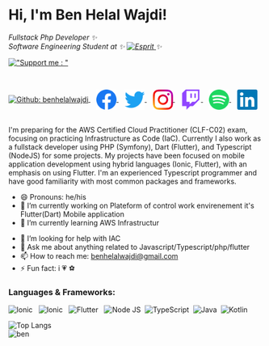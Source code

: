 # Hi, I'm Ben Helal Wajdi! 
<p>
  <em>
      Fullstack Php Developer ✨
    </br>
    Software Engineering Student at ✨
    <a href="https://esprit.tn/">
      <img align="top" src="https://upload.wikimedia.org/wikipedia/commons/b/b6/Logo_ESPRIT_-_Tunisie.png" alt="Esprit" height=25 />
    </a>✨
  </em>
</p>

[!["Support me : "](https://www.buymeacoffee.com/assets/img/custom_images/orange_img.png)](https://www.buymeacoffee.com/benhelalwaj)

</br>
<p align="left">
  <a href="https://github.com/benhelalwajdi" target="blank"> 
     <img align="center" src="https://w7.pngwing.com/pngs/914/758/png-transparent-github-social-media-computer-icons-logo-android-github-logo-computer-wallpaper-banner-thumbnail.png" alt="Github: benhelalwajdi" height="40" width="40" />
  </a> &nbsp;&nbsp;
  <a href="https://www.facebook.com/ben.hw.3/" target="blank">
    <img align="center" src="https://raw.githubusercontent.com/betoma/betoma/master/assets/facebook.svg" alt="Facebook: /benhelalwajdi" height="40"       width="40" />
  </a> &nbsp;&nbsp;
  <a href="https://twitter.com/HelalWajdi" target="blank"><img align="center" src="https://raw.githubusercontent.com/betoma/betoma/master/assets/twitter.svg" alt="Twitter: @HelalWajdi" height="40" width="40" />
  </a> &nbsp;&nbsp;

  <a href="https://www.instagram.com/wajdibh/" target="blank">
    <img align="center" src="https://raw.githubusercontent.com/betoma/betoma/master/assets/instagram.svg" alt="Instagram: wajdibh" height="40" width="40"     />
  </a> &nbsp;&nbsp;

  <a href="https://www.twitch.tv/wajdi522" target="blank">
    <img align="center" src="https://raw.githubusercontent.com/betoma/betoma/master/assets/twitch.svg" alt="Twitch: ben helal wajdi" height="40" width="40"     />
  </a> &nbsp;&nbsp;
  <a href="https://open.spotify.com/user/wbh52" target="blank"><img align="center" src="https://raw.githubusercontent.com/betoma/betoma/master/assets/spotify.svg" alt="Spotify: Ben helal wajdi" height="40" width="40" />
  </a> &nbsp;&nbsp;
  <a href="https://www.linkedin.com/in/wajdi-ben-helal/" target="blank"><img align="center" src="https://raw.githubusercontent.com/betoma/betoma/master/assets/linkedin.svg" alt="LinkedIn: Ben helal wajdi" height="40" width="40" /></a> &nbsp;&nbsp;


I'm preparing for the AWS Certified Cloud Practitioner (CLF-C02) exam, focusing on practicing Infrastructure as Code (IaC).
Currently I also work as a fullstack developer using PHP (Symfony), Dart (Flutter), and Typescript (NodeJS) for some projects.
My projects have been focused on mobile application development using hybrid languages (Ionic, Flutter), with an emphasis on using Flutter.
I'm an experienced Typescript programmer and have good familiarity with most common packages and frameworks.


- 😄 Pronouns: he/his <br>
- 🔭 I’m currently working on Plateform of control work envirenement it's Flutter(Dart) Mobile application <br>
- 🌱 I’m currently learning AWS Infrastructur<br>
<!-- 👯 I’m looking to collaborate on ...-->
- 🤔 I’m looking for help with IAC <br>
- 💬 Ask me about anything related to Javascript/Typescript/php/flutter <br>
- 📫 How to reach me: benhelalwajdi@gmail.com <br>
- ⚡ Fun fact: i :heartpulse: :soccer:  <br>

### Languages & Frameworks:

<p align="left">
<img src="https://cdn.iconscout.com/icon/free/png-256/free-symfony-282493.png" alt="Ionic" width="60" height="40"/>&nbsp;&nbsp;
<img src="https://upload.wikimedia.org/wikipedia/commons/thumb/d/d1/Ionic_Logo.svg/1280px-Ionic_Logo.svg.png" alt="Ionic" width="60" height="40"/>&nbsp;&nbsp;
<img src="https://upload.wikimedia.org/wikipedia/commons/thumb/4/44/Google-flutter-logo.svg/2560px-Google-flutter-logo.svg.png" alt="Flutter" height="40"/>&nbsp;&nbsp;
<img src="https://logospng.org/download/node-js/logo-node-js-1024.png" alt="Node JS" height="40"/>&nbsp;&nbsp;<img src="https://upload.wikimedia.org/wikipedia/commons/thumb/4/4c/Typescript_logo_2020.svg/512px-Typescript_logo_2020.svg.png" alt="TypeScript" height="40"/>&nbsp;&nbsp;<img src="https://brandslogos.com/wp-content/uploads/images/large/java-logo-1.png" alt="Java" width="50"/>&nbsp;&nbsp;<img src="https://upload.wikimedia.org/wikipedia/commons/thumb/d/d4/Kotlin_logo.svg/2560px-Kotlin_logo.svg.png" alt="Kotlin" width="80" height="40"/>&nbsp;&nbsp;
  
  
![Top Langs](https://github-readme-stats.vercel.app/api/top-langs/?username=benhelalwajdi)</br>
![ben](https://komarev.com/ghpvc/?username=benhelalwajdi)


